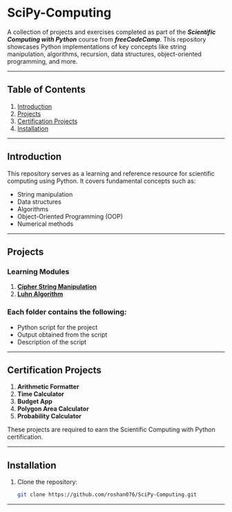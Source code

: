 # SciPy-Computing
A collection of projects and exercises completed as part of the ***Scientific Computing with Python*** course from ***freeCodeCamp***. This repository showcases Python implementations of key concepts like string manipulation, algorithms, recursion, data structures, object-oriented programming, and more.

---

## Table of Contents  
1. [Introduction](#introduction)  
2. [Projects](#projects)  
3. [Certification Projects](#certification-projects)  
4. [Installation](#installation)

---

## Introduction  
This repository serves as a learning and reference resource for scientific computing using Python. It covers fundamental concepts such as:  
- String manipulation  
- Data structures  
- Algorithms  
- Object-Oriented Programming (OOP)  
- Numerical methods  

---

## Projects  

### Learning Modules
1. [**Cipher String Manipulation**](./01.%20Cipher-string-manipulation/main.py)
2. [**Luhn Algorithm**](./02.%20Luhn-algorithm/main.py)

### Each folder contains the following:  
- Python script for the project  
- Output obtained from the script 
- Description of the script

---

## Certification Projects  

1. **Arithmetic Formatter**  
2. **Time Calculator**  
3. **Budget App**  
4. **Polygon Area Calculator**  
5. **Probability Calculator**  

These projects are required to earn the Scientific Computing with Python certification.  

---

## Installation  

1. Clone the repository:  
   ```bash  
   git clone https://github.com/roshan076/SciPy-Computing.git  

---
